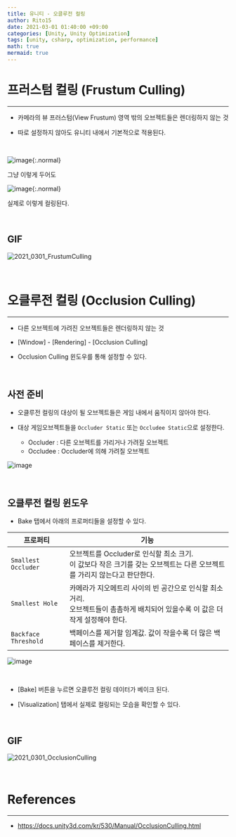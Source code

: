 ```yaml
---
title: 유니티 - 오클루전 컬링
author: Rito15
date: 2021-03-01 01:40:00 +09:00
categories: [Unity, Unity Optimization]
tags: [unity, csharp, optimization, performance]
math: true
mermaid: true
---
```


# 프러스텀 컬링 (Frustum Culling)
---
- 카메라의 뷰 프러스텀(View Frustum) 영역 밖의 오브젝트들은 렌더링하지 않는 것

- 따로 설정하지 않아도 유니티 내에서 기본적으로 적용된다.

<br>

![image](https://user-images.githubusercontent.com/42164422/109426375-cd850d80-7a30-11eb-82f8-6e175b6ce416.png){:.normal}

그냥 이렇게 두어도

![image](https://user-images.githubusercontent.com/42164422/109426398-ee4d6300-7a30-11eb-9b4a-d3011505ed3b.png){:.normal}

실제로 이렇게 컬링된다.

<br>

## GIF

![2021_0301_FrustumCulling](https://user-images.githubusercontent.com/42164422/109426546-98c58600-7a31-11eb-9b64-752e0d63a804.gif)

<br>

# 오클루전 컬링 (Occlusion Culling)
---
- 다른 오브젝트에 가려진 오브젝트들은 렌더링하지 않는 것

- [Window] - [Rendering] - [Occlusion Culling]

- Occlusion Culling 윈도우를 통해 설정할 수 있다.

<br>

## 사전 준비
- 오클루전 컬링의 대상이 될 오브젝트들은 게임 내에서 움직이지 않아야 한다.

- 대상 게임오브젝트들을 `Occluder Static` 또는 `Occludee Static`으로 설정한다.
  - Occluder : 다른 오브젝트를 가리거나 가려질 오브젝트
  - Occludee : Occluder에 의해 가려질 오브젝트

![image](https://user-images.githubusercontent.com/42164422/109426669-2bfebb80-7a32-11eb-826e-972bd2bcf2b2.png)

<br>

## 오클루전 컬링 윈도우

- Bake 탭에서 아래의 프로퍼티들을 설정할 수 있다.

|프로퍼티|기능|
|---|---|
|`Smallest Occluder`|오브젝트를 Occluder로 인식할 최소 크기.<br>이 값보다 작은 크기를 갖는 오브젝트는 다른 오브젝트를 가리지 않는다고 판단한다.|
|`Smallest Hole`|카메라가 지오메트리 사이의 빈 공간으로 인식할 최소 거리.<br>오브젝트들이 촘촘하게 배치되어 있을수록 이 값은 더 작게 설정해야 한다.|
|`Backface Threshold`|백페이스를 제거할 임계값. 값이 작을수록 더 많은 백페이스를 제거한다.| 

![image](https://user-images.githubusercontent.com/42164422/109427878-b7c71680-7a37-11eb-8c74-df0a9a0acac0.png)

<br>

- [Bake] 버튼을 누르면 오클루전 컬링 데이터가 베이크 된다.

- [Visualization] 탭에서 실제로 컬링되는 모습을 확인할 수 있다.

<br>

## GIF

![2021_0301_OcclusionCulling](https://user-images.githubusercontent.com/42164422/109426547-9a8f4980-7a31-11eb-9ff2-11bf3d95ba40.gif)

<br>

# References
---
- <https://docs.unity3d.com/kr/530/Manual/OcclusionCulling.html>